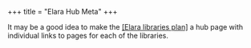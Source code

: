 +++
title = "Elara Hub Meta"
+++

It may be a good idea to make the [[Elara libraries plan]](@/library-plans.md) a hub page with individual links to pages for each of the libraries.
